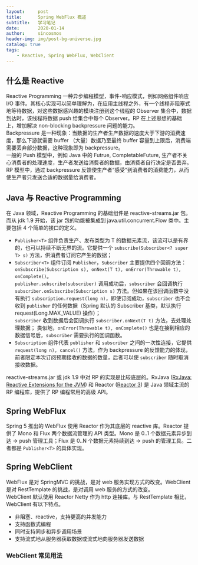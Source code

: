 ```yaml
---
layout:     post
title:      Spring WebFlux 概述
subtitle:   学习笔记
date:       2020-01-14
author:     sincosmos
header-img: img/post-bg-universe.jpg
catalog: true
tags:
    - Reactive, Spring WebFlux, WebClient
---  
```


## 什么是 Reactive
Reactive Programming 一种异步编程模型，事件-响应模式，例如网络组件响应 I/O 事件。其核心实现可以简单理解为，在应用主线程之外，有一个线程非阻塞式地等待数据，对这些数据感兴趣的模块注册到这个线程的 Observer 集合中，数据到达时，该线程将数据 push 给集合中每个 Observer。RP 在上述思想的基础上，增加解决 non-blocking backpressure 问题的能力。  
Backpressure 是一种现象：当数据的生产者生产数据的速度大于下游的消费速度，那么下游就需要 buffer （大量）数据乃至最终 buffer 容量到上限后，消费端需要丢弃部分数据，这种现象即为 backpressure。  
一般的 Push 模型中，例如 Java 中的 Futrue, CompletableFuture, 生产者不关心消费者的处理速度，生产者发送给消费者的数据，由消费者自行决定是否丢弃。RP 模型中，通过 backpressure 反馈使生产者“感受”到消费者的消费能力，从而使生产者只发送合适的数据量给消费者。 

## Java 与 Reactive Programming 
在 Java 领域，Reactive Programming 的基础组件是 reactive-streams.jar 包。而从 jdk 1.9 开始，该 jar 包的功能被集成到 java.util.concurrent.Flow 类中。主要包括 4 个简单的接口的定义。  
- `Publisher<T>` 组件负责生产、发布类型为 T 的数据元素流，该流可以是有界的，也可以持续不断无界的流。它提供一个 `subscribe(Subscriber<? super T> s)` 方法，供消费者订阅它产生的数据；
- `Subscriber<T>` 组件订阅 `Publisher`，`Subscriber` 主要提供四个回调方法：`onSubscribe(Subscription s), onNext(T t), onError(Throwable t), onComplete()`。  
  `publisher.subscribe(subscriber)` 调用成功后，`subscriber` 会回调执行 `subscriber.onSubscribe(Subscription s)` 方法。但如果在该回调函数中没有执行 `subscription.request(long n)`，即使订阅成功，`subscriber` 也不会收到 `publisher` 的任何数据（Spring 默认的 Subscriber 基类，默认执行 request(Long.MAX_VALUE) 操作）；  
  `subscriber` 收到数据后会回调执行 `subscriber.onNext(T t)` 方法，去处理处理数据；
  类似地，`onError(Throwable t), onComplete()` 也是在接到相应的数据信号后，`subscriber` 需要执行的回调函数。
- `Subscription` 组件代表 `publisher` 和 `subscriber` 之间的一次性连接，它提供 `request(long n), cancel()` 方法，作为 backpressure 的反馈能力的体现，前者限定本次订阅预期接收的数据的数量，后者可以使 `subscriber` 随时取消接收数据。  
  
reactive-streams.jar 或 jdk 1.9 中对 RP 的实现是比较底层的。RxJava ([RxJava: Reactive Extensions for the JVM](https://github.com/ReactiveX/RxJava)) 和 Reactor ([Reactor 3](https://projectreactor.io/docs/core/release/reference/)) 是 Java 领域主流的 RP 编程库，提供了 RP 编程常用的高级 API。 

## Spring WebFlux 
Spring 5 推出的 WebFlux 使用 Reactor 作为其底层的 reactive 库。Reactor 提供了 Mono 和 Flux 两个数据流管理的 API 类型。Mono 是 0..1 个数据元素异步到达 -> push 管理工具；Flux 是 0..N 个数据元素持续到达 -> push 的管理工具。二者都是 `Publisher<T>` 的具体实现。
  
## Spring WebClient
WebFlux 是对 SpringMVC 的挑战，是对 web 服务实现方式的改变。WebClient 是对 RestTemplate 的挑战，是对调用 web 服务的方式的改变。  
WebClient 默认使用 Reactor Netty 作为 http 连接库。与 RestTemplate 相比，WebClient 有以下特点。
- 非阻塞、reactive，支持更高的并发能力
- 支持函数式编程
- 同时支持同步和异步调用场景
- 支持流式地从服务器获取数据或流式地向服务器发送数据

### WebClient 常见用法





